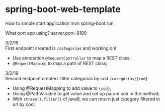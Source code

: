 # spring-boot-web-template

How to simple start application
mvn spring-boot:run

What port app using?
server.port=8180

3/2/19  
First endpoint created is <code>/categorias</code> and working on!
  - Use annotation <code>@RequestController</code> to map a REST class;
  - <code>@RequestMapping</code> to map a path of REST class;

3/2/19  
Second endpoint created. filter categorias by cod <code>/categorias/{cod}</code>
  - Using @RequestMapping to add value to <code>{cod}</code>;
  - Using @PathVariable to get value and set up param cod in the method;
  - With <code>stream().filter()</code> of java8, we can return just category filtered in url by cod;




